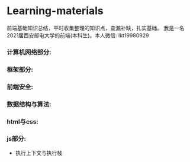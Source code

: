 # Learning-materials
前端基础知识总结，平时收集整理的知识点，查漏补缺，扎实基础。
我是一名2021届西安邮电大学的前端(本科生)。本人微信: lkt19980929


### 计算机网络部分:
### 框架部分:
### 前端安全:
### 数据结构与算法:
### html与css:
### js部分:
* 执行上下文与执行栈